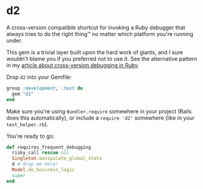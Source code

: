 d2
==

A cross-version compatible shortcut for invoking a Ruby debugger that always tries to do the right thing&trade; no matter which platform you're running under.

This gem is a trivial layer built upon the hard work of giants, and I sure wouldn't blame you if you preferred not to use it. See the alternative pattern in my [article about cross-version debugging in Ruby](http://mutelight-staging.herokuapp.com/ruby-debug).

Drop `d2` into your Gemfile:

``` ruby
group :development, :test do
  gem "d2"
end
```

Make sure you're using `Bundler.require` somewhere in your project (Rails does this automatically), or include a `require 'd2'` somewhere (like in your `test_helper.rb`).

You're ready to go:

``` ruby
def requires_frequent_debugging
  risky_call rescue nil
  Singleton.manipulate_global_state
  d # drop me here!
  Model.do_business_logic
  super
end
```
